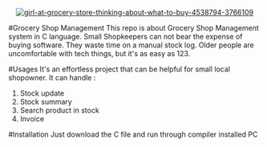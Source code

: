 <p align="center"> <a href="https://ibb.co/2qHsmW1"><img src="https://i.ibb.co/tBFxkQT/girl-at-grocery-store-thinking-about-what-to-buy-4538794-3766109.webp" alt="girl-at-grocery-store-thinking-about-what-to-buy-4538794-3766109" border="0"></a> </p>   

<!---  <h1 align="center">Grocery-Shop-Management</h1>  --->
#Grocery Shop Management
This repo is about Grocery Shop Management system in C language. Small Shopkeepers can not bear the expense of buying software. They waste time on a manual stock log. Older people are uncomfortable with tech things, but it's as easy as 123. 

<!---  <h1 align="center">Usages</h1>  ---> 
#Usages
It's an effortless project that can be helpful for small local shopowner. It can handle :
1. Stock update 
2. Stock summary 
3. Search product in stock 
4. Invoice 

<!---  <h1 align="center">Installation</h1>  --->
#Installation
Just download the C file and run through compiler installed PC 
